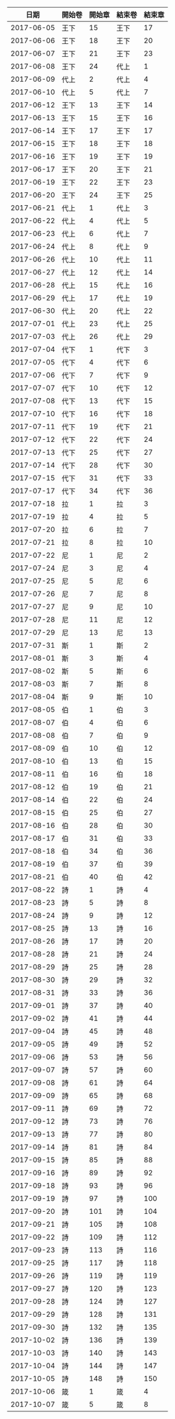 |日期		|開始卷	|開始章	|結束卷	|結束章	|
|---		|---	|---	|---	|---	|
|2017-06-05	|王下	|15	|王下	|17	|
|2017-06-06	|王下	|18	|王下	|20	|
|2017-06-07	|王下	|21	|王下	|23	|
|2017-06-08	|王下	|24	|代上	|1	|
|2017-06-09	|代上	|2	|代上	|4	|
|2017-06-10	|代上	|5	|代上	|7	|
|2017-06-12	|王下	|13	|王下	|14	|
|2017-06-13	|王下	|15	|王下	|16	|
|2017-06-14	|王下	|17	|王下	|17	|
|2017-06-15	|王下	|18	|王下	|18	|
|2017-06-16	|王下	|19	|王下	|19	|
|2017-06-17	|王下	|20	|王下	|21	|
|2017-06-19	|王下	|22	|王下	|23	|
|2017-06-20	|王下	|24	|王下	|25	|
|2017-06-21	|代上	|1	|代上	|3	|
|2017-06-22	|代上	|4	|代上	|5	|
|2017-06-23	|代上	|6	|代上	|7	|
|2017-06-24	|代上	|8	|代上	|9	|
|2017-06-26	|代上	|10	|代上	|11	|
|2017-06-27	|代上	|12	|代上	|14	|
|2017-06-28	|代上	|15	|代上	|16	|
|2017-06-29	|代上	|17	|代上	|19	|
|2017-06-30	|代上	|20	|代上	|22	|
|2017-07-01	|代上	|23	|代上	|25	|
|2017-07-03	|代上	|26	|代上	|29	|
|2017-07-04	|代下	|1	|代下	|3	|
|2017-07-05	|代下	|4	|代下	|6	|
|2017-07-06	|代下	|7	|代下	|9	|
|2017-07-07	|代下	|10	|代下	|12	|
|2017-07-08	|代下	|13	|代下	|15	|
|2017-07-10	|代下	|16	|代下	|18	|
|2017-07-11	|代下	|19	|代下	|21	|
|2017-07-12	|代下	|22	|代下	|24	|
|2017-07-13	|代下	|25	|代下	|27	|
|2017-07-14	|代下	|28	|代下	|30	|
|2017-07-15	|代下	|31	|代下	|33	|
|2017-07-17	|代下	|34	|代下	|36	|
|2017-07-18	|拉	|1	|拉	|3	|
|2017-07-19	|拉	|4	|拉	|5	|
|2017-07-20	|拉	|6	|拉	|7	|
|2017-07-21	|拉	|8	|拉	|10	|
|2017-07-22	|尼	|1	|尼	|2	|
|2017-07-24	|尼	|3	|尼	|4	|
|2017-07-25	|尼	|5	|尼	|6	|
|2017-07-26	|尼	|7	|尼	|8	|
|2017-07-27	|尼	|9	|尼	|10	|
|2017-07-28	|尼	|11	|尼	|12	|
|2017-07-29	|尼	|13	|尼	|13	|
|2017-07-31	|斯	|1	|斯	|2	|
|2017-08-01	|斯	|3	|斯	|4	|
|2017-08-02	|斯	|5	|斯	|6	|
|2017-08-03	|斯	|7	|斯	|8	|
|2017-08-04	|斯	|9	|斯	|10	|
|2017-08-05	|伯	|1	|伯	|3	|
|2017-08-07	|伯	|4	|伯	|6	|
|2017-08-08	|伯	|7	|伯	|9	|
|2017-08-09	|伯	|10	|伯	|12	|
|2017-08-10	|伯	|13	|伯	|15	|
|2017-08-11	|伯	|16	|伯	|18	|
|2017-08-12	|伯	|19	|伯	|21	|
|2017-08-14	|伯	|22	|伯	|24 |
|2017-08-15	|伯	|25	|伯	|27 |
|2017-08-16	|伯	|28	|伯	|30 |
|2017-08-17	|伯	|31	|伯	|33 |
|2017-08-18	|伯	|34	|伯	|36 |
|2017-08-19	|伯	|37	|伯	|39 |
|2017-08-21	|伯	|40	|伯	|42 |
|2017-08-22	|詩	|1	|詩	|4  |
|2017-08-23	|詩	|5	|詩	|8  |
|2017-08-24	|詩	|9	|詩	|12 |
|2017-08-25	|詩	|13	|詩	|16 |
|2017-08-26	|詩	|17	|詩	|20 |
|2017-08-28	|詩	|21	|詩	|24 |
|2017-08-29	|詩	|25	|詩	|28 |
|2017-08-30	|詩	|29	|詩	|32 |
|2017-08-31	|詩	|33	|詩	|36 |
|2017-09-01	|詩	|37	|詩	|40 |
|2017-09-02	|詩	|41	|詩	|44 |
|2017-09-04	|詩	|45	|詩	|48 |
|2017-09-05	|詩	|49	|詩	|52 |
|2017-09-06	|詩	|53	|詩	|56 |
|2017-09-07	|詩	|57	|詩	|60 |
|2017-09-08	|詩	|61	|詩	|64 |
|2017-09-09	|詩	|65	|詩	|68 |
|2017-09-11	|詩	|69	|詩	|72 |
|2017-09-12	|詩	|73	|詩	|76 |
|2017-09-13	|詩	|77	|詩	|80 |
|2017-09-14	|詩	|81	|詩	|84 |
|2017-09-15	|詩	|85	|詩	|88 |
|2017-09-16	|詩	|89	|詩	|92 |
|2017-09-18	|詩	|93	|詩	|96 |
|2017-09-19	|詩	|97	|詩	|100 |
|2017-09-20	|詩	|101	|詩	|104 |
|2017-09-21	|詩	|105	|詩	|108 |
|2017-09-22	|詩	|109	|詩	|112 |
|2017-09-23	|詩	|113	|詩	|116 |
|2017-09-25	|詩	|117	|詩	|118 |
|2017-09-26	|詩	|119	|詩	|119 |
|2017-09-27	|詩	|120	|詩	|123 |
|2017-09-28	|詩	|124	|詩	|127 |
|2017-09-29	|詩	|128	|詩	|131 |
|2017-09-30	|詩	|132	|詩	|135 |
|2017-10-02	|詩	|136	|詩	|139 |
|2017-10-03	|詩	|140	|詩	|143 |
|2017-10-04	|詩	|144	|詩	|147 |
|2017-10-05	|詩	|148	|詩	|150 |
|2017-10-06	|箴	|1  |箴	|4 |
|2017-10-07	|箴	|5	|箴	|8 |

